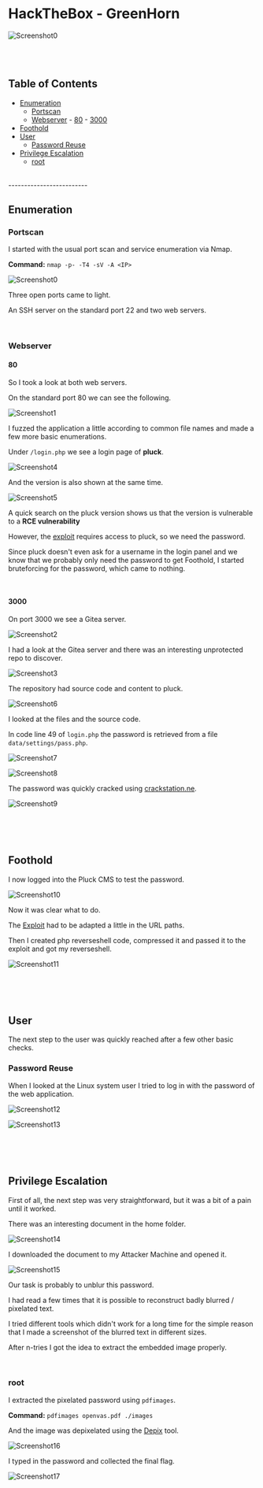 # HackTheBox - GreenHorn

![Screenshot0](./screenshots/PermX.png)

<br>
<br>

## Table of Contents

- [Enumeration](#Enumeration)
    - [Portscan](#Portscan)
    - [Webserver](#Webserver)
		    - [80](#80)
		    - [3000](#3000)
- [Foothold](#Foothold)
- [User](#User)
	- [Password Reuse](#Password-Reuse)
- [Privilege Escalation](#Privilege-Escalation)
	- [root](#root)

<br>
-------------------------
<br>

## Enumeration

### Portscan

I started with the usual port scan and service enumeration via Nmap.

__Command:__ `nmap -p- -T4 -sV -A <IP>`

![Screenshot0](./screenshots/0.png)

Three open ports came to light.

An SSH server on the standard port 22 and two web servers.

<br>

### Webserver

#### 80

So I took a look at both web servers.

On the standard port 80 we can  see the following.

![Screenshot1](./screenshots/1.png)

I fuzzed the application a little according to common file names and made a few more basic enumerations.

Under `/login.php` we see a login page of __pluck__.

![Screenshot4](./screenshots/4.png)

And the version is also shown at the same time.

![Screenshot5](./screenshots/5.png)

A quick search on the pluck version shows us that the version is vulnerable to a __RCE vulnerability__

However, the [exploit](https://www.exploit-db.com/exploits/51592) requires access to pluck, so we need the password.

Since pluck doesn't even ask for a username in the login panel and we know that we probably only need the password to get Foothold, I started bruteforcing for the password, which came to nothing.

<br>

#### 3000

On port 3000 we see a Gitea server.

![Screenshot2](./screenshots/2.png)

I had a look at the Gitea server and there was an interesting unprotected repo to discover.

![Screenshot3](./screenshots/3.png)

The repository had source code and content to pluck.

![Screenshot6](./screenshots/6.png)

I looked at the files and the source code.

In code line 49 of `login.php` the password is retrieved from a file `data/settings/pass.php`.

![Screenshot7](./screenshots/7.png)

![Screenshot8](./screenshots/8.png)

The password was quickly cracked using [crackstation.ne](https://crackstation.net/).

![Screenshot9](./screenshots/9.png)

<br>
<br>
<br>

## Foothold

I now logged into the Pluck CMS to test the password.

![Screenshot10](./screenshots/10.png)

Now it was clear what to do.

The [Exploit](https://www.exploit-db.com/exploits/51592) had to be adapted a little in the URL paths.

Then I created php reverseshell code, compressed it and passed it to the exploit and got my reverseshell.

![Screenshot11](./screenshots/11.png)

<br>
<br>
<br>

## User

The next step to the user was quickly reached after a few other basic checks.

### Password Reuse

When I looked at the Linux system user I tried to log in with the password of the web application.

![Screenshot12](./screenshots/12.png)

![Screenshot13](./screenshots/13.png)

<br>
<br>
<br>

## Privilege Escalation

First of all, the next step was very straightforward, but it was a bit of a pain until it worked.

There was an interesting document in the home folder.

![Screenshot14](./screenshots/14.png)

I downloaded the document to my Attacker Machine and opened it.

![Screenshot15](./screenshots/15.png)

Our task is probably to unblur this password.

I had read a few times that it is possible to reconstruct badly blurred / pixelated text.

I tried different tools which didn't work for a long time for the simple reason that I made a screenshot of the blurred text in different sizes.

After n-tries I got the idea to extract the embedded image properly.

<br>

### root

I extracted the pixelated password using `pdfimages`.

__Command:__ `pdfimages openvas.pdf ./images`

And the image was depixelated using the [Depix](https://github.com/spipm/Depix) tool.

![Screenshot16](./screenshots/16.png)

I typed in the password and collected the final flag.

![Screenshot17](./screenshots/17.png)

